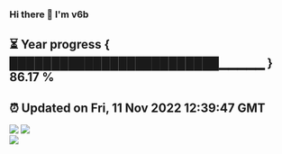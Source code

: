 ### Hi there 👋  I'm v6b  
⏳ Year progress { █████████████████████████▁▁▁▁▁ } 86.17 %
---
⏰ Updated on Fri, 11 Nov 2022 12:39:47 GMT
---
![](https://github-readme-stats.vercel.app/api?username=v6b&bg_color=30,e96443,904e95&title_color=fff&text_color=fff&layout=compact)
![](https://github-readme-stats.vercel.app/api/top-langs/?username=v6b&layout=compact&bg_color=30,e96443,904e95&title_color=fff&text_color=fff)  
![](https://gcore.jsdelivr.net/gh/v6b/v6b@main/assets/github-contribution-grid-snake.svg)


